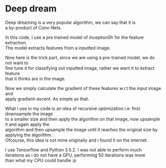 # Deep dream

Deep dreaming is a very popular algorithm, we can say that it is  
a by-product of Conv-Nets.  

In this code, I use a pre trained model of inception5h for the feature extraction.  
The model extracts features from a inputted image.

Now here is the trick part, since we are using a pre-trained model, we do not want to  
fine tune it for classifying out inputted image, rather we want it to extract feature    
that it thinks are  in the image.  

Now we simply calculate the gradient of these features w.r.t the input image and  
apply gradient-ascent. As simple as that.

What i use in my code is an idea of recursive optimization i.e: first downsample the image  
to a smaller size and then apply the algorithm on that image, now upsample it and again apply the  
algorithm and then upsample the image until it reaches the original size by applying the algorithm.  
Ofcourse, this idea is not mine originally and i found it on the internet.  

I use Tensorflow and Python 3.5.2.
I was not able to perform much iterations as i do not have a GPU, performing 50 iterations was more  
than what my CPU could handle :p





